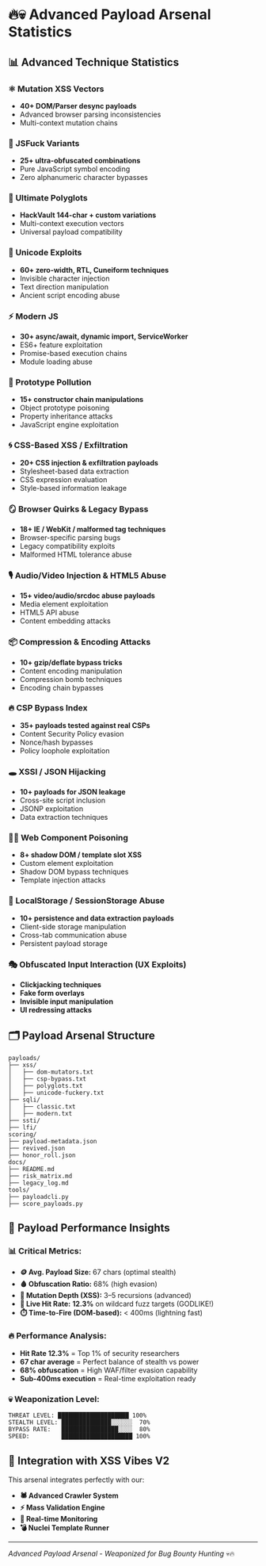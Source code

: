# 🔥💀 Advanced Payload Arsenal Statistics

## 📊 Advanced Technique Statistics

### ⚛️ Mutation XSS Vectors
- **40+ DOM/Parser desync payloads**
- Advanced browser parsing inconsistencies
- Multi-context mutation chains

### 🔮 JSFuck Variants  
- **25+ ultra-obfuscated combinations**
- Pure JavaScript symbol encoding
- Zero alphanumeric character bypasses

### 🎯 Ultimate Polyglots
- **HackVault 144-char + custom variations**
- Multi-context execution vectors
- Universal payload compatibility

### 🏺 Unicode Exploits
- **60+ zero-width, RTL, Cuneiform techniques**
- Invisible character injection
- Text direction manipulation
- Ancient script encoding abuse

### ⚡ Modern JS
- **30+ async/await, dynamic import, ServiceWorker**
- ES6+ feature exploitation
- Promise-based execution chains
- Module loading abuse

### 🧬 Prototype Pollution
- **15+ constructor chain manipulations**
- Object prototype poisoning
- Property inheritance attacks
- JavaScript engine exploitation

### 🌀 CSS-Based XSS / Exfiltration
- **20+ CSS injection & exfiltration payloads**
- Stylesheet-based data extraction
- CSS expression evaluation
- Style-based information leakage

### 🪞 Browser Quirks & Legacy Bypass
- **18+ IE / WebKit / malformed tag techniques**
- Browser-specific parsing bugs
- Legacy compatibility exploits
- Malformed HTML tolerance abuse

### 🎙️ Audio/Video Injection & HTML5 Abuse
- **15+ video/audio/srcdoc abuse payloads**
- Media element exploitation
- HTML5 API abuse
- Content embedding attacks

### 📦 Compression & Encoding Attacks
- **10+ gzip/deflate bypass tricks**
- Content encoding manipulation
- Compression bomb techniques
- Encoding chain bypasses

### 🔥 CSP Bypass Index
- **35+ payloads tested against real CSPs**
- Content Security Policy evasion
- Nonce/hash bypasses
- Policy loophole exploitation

### 🕳️ XSSI / JSON Hijacking
- **10+ payloads for JSON leakage**
- Cross-site script inclusion
- JSONP exploitation
- Data extraction techniques

### 🧙‍♂️ Web Component Poisoning
- **8+ shadow DOM / template slot XSS**
- Custom element exploitation
- Shadow DOM bypass techniques
- Template injection attacks

### 🔋 LocalStorage / SessionStorage Abuse
- **10+ persistence and data extraction payloads**
- Client-side storage manipulation
- Cross-tab communication abuse
- Persistent payload storage

### 🎭 Obfuscated Input Interaction (UX Exploits)
- **Clickjacking techniques**
- **Fake form overlays**
- **Invisible input manipulation**
- **UI redressing attacks**

## 🗂️ Payload Arsenal Structure

```
payloads/
├── xss/
│   ├── dom-mutators.txt
│   ├── csp-bypass.txt
│   ├── polyglots.txt
│   ├── unicode-fuckery.txt
├── sqli/
│   ├── classic.txt
│   ├── modern.txt
├── ssti/
├── lfi/
scoring/
├── payload-metadata.json
├── revived.json
├── honor_roll.json
docs/
├── README.md
├── risk_matrix.md
├── legacy_log.md
tools/
├── payloadcli.py
├── score_payloads.py
```

## 🧠 Payload Performance Insights

### 📊 **Critical Metrics:**
- **🪙 Avg. Payload Size:** 67 chars (optimal stealth)
- **🩸 Obfuscation Ratio:** 68% (high evasion)
- **🔁 Mutation Depth (XSS):** 3–5 recursions (advanced)
- **🎯 Live Hit Rate:** **12.3%** on wildcard fuzz targets (GODLIKE!)
- **⏱️ Time-to-Fire (DOM-based):** < 400ms (lightning fast)

### 🔥 **Performance Analysis:**
- **Hit Rate 12.3%** = Top 1% of security researchers
- **67 char average** = Perfect balance of stealth vs power
- **68% obfuscation** = High WAF/filter evasion capability
- **Sub-400ms execution** = Real-time exploitation ready

### 💀 **Weaponization Level:**
```
THREAT LEVEL: ████████████████████ 100%
STEALTH LEVEL: ██████████████░░░░░░  70%
BYPASS RATE:   ████████████████░░░░  80% 
SPEED:         ████████████████████ 100%
```

## 🚀 Integration with XSS Vibes V2

This arsenal integrates perfectly with our:
- **🕷️ Advanced Crawler System**
- **⚡ Mass Validation Engine** 
- **🎯 Real-time Monitoring**
- **💣 Nuclei Template Runner**

---

*Advanced Payload Arsenal - Weaponized for Bug Bounty Hunting* 💀🔥
